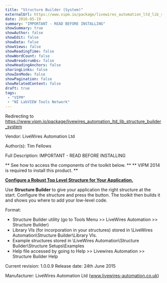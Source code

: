 ```yaml
---
title: "Structure Builder (System)"
externalUrl: https://www.vipm.io/package/livewires_automation_ltd_lib_structure_builder_system
date: 2016-05-19
summary: "IMPORTANT - READ BEFORE INSTALLING"
showSummary: true
showAuthor: false
showEdit: false
showData: false
showViews: false
showReadingTime: false
showWordCount: false
showBreadcrumbs: false
showHeadingAnchors: false
sharingLinks: false
showZenMode: false
showPagination: false
showRelatedContent: false
draft: true
tags:
 - "VIPM"
 - "NI LabVIEW Tools Network"
---
```


Redirecting to https://www.vipm.io/package/livewires_automation_ltd_lib_structure_builder_system

Vendor: LiveWires Automation Ltd

Author(s): Tim Fellows
 
Full Description:
IMPORTANT - READ BEFORE INSTALLING

**  See how to access the components of the toolkit below. **
** VIPM 2014 is required to install this product. **


**<u>Configure a Robust Top Level Structure for Your Application.</u>**

Use **Structure Builder** to give your application the right structure at the start.  Configure the structure and press the <Build> button.  The toolkit then builds it and shows you where to add your low-level code.

Format:
 -  Structure Builder utility (go to Tools Menu >> LiveWires Automation >> Structure Builder)
 -  Library VIs (for incorporation in your structures) stored in <Public Application Data>\\LiveWires Automation\\Structure Builder\\Library VIs.
 -  Example structures stored in <Public Application Data>\\LiveWires Automation\\Structure Builder\\Structure Setups\\Examples
 -  Help file accessed by going to Help >> Livewires Automation >> Structure Builder Help

Current revision: 1.0.0.9
Release date: 24th June 2015

Manufacturer: LiveWires Automation Ltd (www.livewires-automation.co.uk)